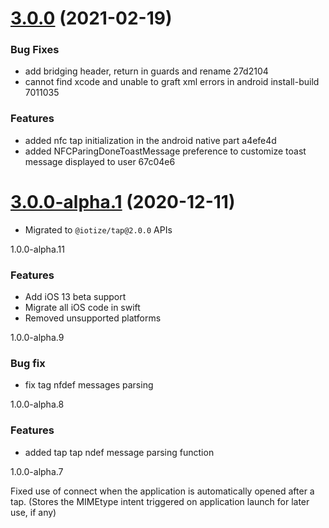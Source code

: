 <a name="3.0.0"></a>
# [3.0.0](https://github.com/iotize-sas/device-com-nfc.cordova/compare/v1.0.0-alpha.9...v3.0.0) (2021-02-19)


### Bug Fixes

* add bridging header, return in guards and rename 27d2104
* cannot find xcode and unable to graft xml errors in android install-build 7011035


### Features

* added nfc tap initialization in the android native part a4efe4d
* added NFCParingDoneToastMessage preference to customize toast message displayed to user 67c04e6



<a name="3.0.0-alpha.1"></a>
# [3.0.0-alpha.1](https://github.com/iotize-sas/device-com-nfc.cordova/compare/v1.0.0-alpha.9...v3.0.0-alpha.1) (2020-12-11)

* Migrated to `@iotize/tap@2.0.0` APIs

<a name="1.0.0-alpha.11">1.0.0-alpha.11</a>

### Features

* Add iOS 13 beta support
* Migrate all iOS code in swift
* Removed unsupported platforms

<a name="1.0.0-alpha.9">1.0.0-alpha.9</a>

### Bug fix
* fix tag nfdef messages parsing

<a name="1.0.0-alpha.9">1.0.0-alpha.8</a>

### Features
* added tap tap ndef message parsing function


<a name="1.0.0-alpha.7">1.0.0-alpha.7</a>

Fixed use of connect when the application is automatically opened after a tap. (Stores the MIMEtype intent triggered on application launch for later use, if any)

<a name="1.0.0-alpha.1"></a>
